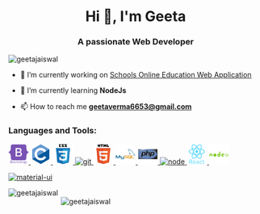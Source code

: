 <h1 align="center">Hi 👋, I'm Geeta</h1>
<h3 align="center">A passionate Web Developer</h3>

<p align="left"> <img src="https://komarev.com/ghpvc/?username=geetajaiswal&label=Profile%20views&color=0e75b6&style=flat" alt="geetajaiswal" /> </p>

- 🔭 I’m currently working on [Schools Online Education Web Application](http://webartihc.ultimatefreehost.in/?i=1)

- 🌱 I’m currently learning **NodeJs**

- 📫 How to reach me **geetaverma6653@gmail.com**


<h3 align="left">Languages and Tools:</h3>
<p align="left"> <a href="https://getbootstrap.com" target="_blank"> <img src="https://raw.githubusercontent.com/devicons/devicon/master/icons/bootstrap/bootstrap-plain-wordmark.svg" alt="bootstrap" width="40" height="40"/> </a> <a href="https://www.cprogramming.com/" target="_blank"> <img src="https://raw.githubusercontent.com/devicons/devicon/master/icons/c/c-original.svg" alt="c" width="40" height="40"/> </a> <a href="https://www.w3schools.com/css/" target="_blank"> <img src="https://raw.githubusercontent.com/devicons/devicon/master/icons/css3/css3-original-wordmark.svg" alt="css3" width="40" height="40"/> </a> <a href="https://git-scm.com/" target="_blank"> <img src="https://www.vectorlogo.zone/logos/git-scm/git-scm-icon.svg" alt="git" width="40" height="40"/> </a> <a href="https://www.w3.org/html/" target="_blank"> <img src="https://raw.githubusercontent.com/devicons/devicon/master/icons/html5/html5-original-wordmark.svg" alt="html5" width="40" height="40"/> </a> <a href="https://www.mysql.com/" target="_blank"> <img src="https://raw.githubusercontent.com/devicons/devicon/master/icons/mysql/mysql-original-wordmark.svg" alt="mysql" width="40" height="40"/> </a> <a href="https://www.php.net" target="_blank"> <img src="https://raw.githubusercontent.com/devicons/devicon/master/icons/php/php-original.svg" alt="php" width="40" height="40"/> </a>
  <a href="#" target="_blank"> <img src="https://1.bp.blogspot.com/-xk_719KxXTc/XIb5ocQLs0I/AAAAAAAAIqo/N2iJ3AO8zTwxnEJwTYCyeOkEjYT1iT4RwCK4BGAYYCw/s1600/logo%2Bjavascript.png" alt="node" width="40" height="40"/> </a><a href="https://reactjs.org/" target="_blank"> <img src="https://raw.githubusercontent.com/devicons/devicon/master/icons/react/react-original-wordmark.svg" alt="react" width="40" height="40"/> </a><a href="#" target="_blank"> <img src="https://raw.githubusercontent.com/devicons/devicon/master/icons/nodejs/nodejs-plain-wordmark.svg" alt="node" width="40" height="40"/> </a> </p><a href="https://www.php.net" target="_blank"> <img src="https://cdn-images-1.medium.com/max/1200/1*5J2noO7t-nMhJNmqvq4wYg.png" alt="material-ui" width="40" height="40"/></a>

<p><img align="left" src="https://github-readme-stats.vercel.app/api/top-langs?username=geetajaiswal&show_icons=true&locale=en&layout=compact" alt="geetajaiswal" width="400px" /></p>

<span>&nbsp;<img align="right" src="https://github-readme-stats.vercel.app/api?username=geetajaiswal&show_icons=true&locale=en" alt="geetajaiswal" width="400px" height="200px"/></span>






















<!-- ### Hi there, 👋 I am Geeta

<!--
**GeetaJaiswal/GeetaJaiswal** is a ✨ _special_ ✨ repository because its `README.md` (this file) appears on your GitHub profile.

Here are some ideas to get you started:

- 🔭 I’m currently working on ...
- 🌱 I’m currently learning ...
- 👯 I’m looking to collaborate on ...
- 🤔 I’m looking for help with ...
- 💬 Ask me about ...
- 📫 How to reach me: ...
- 😄 Pronouns: ...
- ⚡ Fun fact: ...
-->
